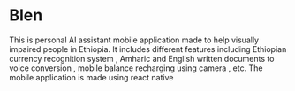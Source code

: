 # Blen
This is personal AI assistant mobile application made to help visually impaired people in Ethiopia. It includes different features including Ethiopian currency recognition system , Amharic and English written documents to voice conversion , mobile balance recharging using camera , etc. The mobile application is made using react native
